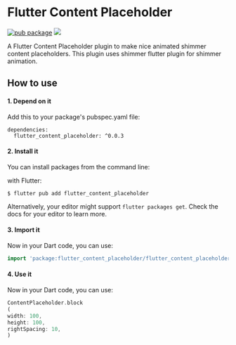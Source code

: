 # Flutter Content Placeholder

[![pub package](https://img.shields.io/pub/v/shimmer.svg)](https://pub.dartlang.org/packages/shimmer)
[![](https://img.shields.io/badge/license-MIT-green)](https://github.com/bitinfinitywebsolutions/flutter_content_placeholder/blob/master/LICENSE)

A Flutter Content Placeholder plugin to make nice animated shimmer content placeholders. This plugin
uses shimmer flutter plugin for shimmer animation.

## How to use

#### 1. Depend on it

Add this to your package's pubspec.yaml file:

```
dependencies:
  flutter_content_placeholder: ^0.0.3
```

#### 2. Install it

You can install packages from the command line:

with Flutter:

```
$ flutter pub add flutter_content_placeholder
```

Alternatively, your editor might support `flutter packages get`. Check the docs for your editor to
learn more.

#### 3. Import it

Now in your Dart code, you can use:

```dart
import 'package:flutter_content_placeholder/flutter_content_placeholder.dart';
```

#### 4. Use it

Now in your Dart code, you can use:

```dart
ContentPlaceholder.block
(
width: 100,
height: 100,
rightSpacing: 10,
)
```
